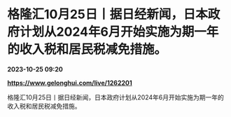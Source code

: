 # 格隆汇10月25日丨据日经新闻，日本政府计划从2024年6月开始实施为期一年的收入税和居民税减免措施。

**2023-10-25 09:20**

**https://www.gelonghui.com/live/1262201**

格隆汇10月25日丨据日经新闻，日本政府计划从2024年6月开始实施为期一年的收入税和居民税减免措施。